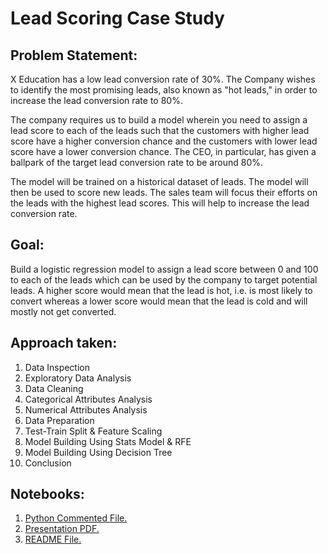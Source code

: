 # Lead Scoring Case Study
## Problem Statement:
X Education has a low lead conversion rate of 30%. 
The Company wishes to identify the most promising leads, also known as "hot leads," in order to increase the lead conversion rate to 80%.

The company requires us to build a model wherein you need to assign a lead score to each of the leads such that the customers with higher lead score have a higher conversion chance and the customers with lower lead score have a lower conversion chance. 
The CEO, in particular, has given a ballpark of the target lead conversion rate to be around 80%.

The model will be trained on a historical dataset of leads. The model will then be used to score new leads.
The sales team will focus their efforts on the leads with the highest lead scores. This will help to increase the lead conversion rate.

## Goal:
Build a logistic regression model to assign a lead score between 0 and 100 to each of the leads which can be used by the company to target potential leads. A higher score would mean that the lead is hot, i.e. is most likely to convert whereas a lower score would mean that the lead is cold and will mostly not get converted.

## Approach taken:
1. Data Inspection
2. Exploratory Data Analysis
3. Data Cleaning
4. Categorical Attributes Analysis
5. Numerical Attributes Analysis
6. Data Preparation
7. Test-Train Split & Feature Scaling
8. Model Building Using Stats Model & RFE
9. Model Building Using Decision Tree
10. Conclusion

## Notebooks:
1. <a href="RadhikaKute.github.io/lead_scoring_Adwait_Faraz_Radhika/Lead_Scoring_Case_Study_Python.ipynb" target="_blank">Python Commented File.</a>
2. <a href="RadhikaKute.github.io/lead_scoring_Adwait_Faraz_Radhika/Lead_Scoring_Case_Study_PPT.pdf" target="_blank">Presentation PDF.</a>
3. <a href="RadhikaKute.github.io/lead_scoring_Adwait_Faraz_Radhika/README.md" target="_blank">README File.</a>
